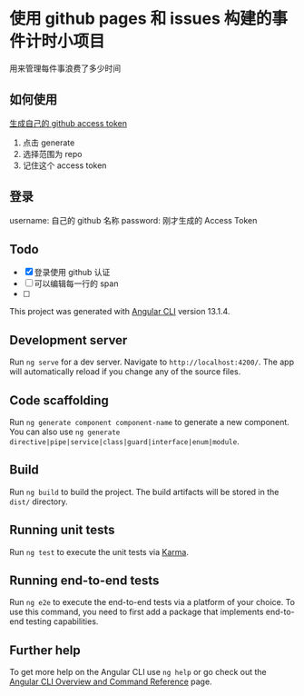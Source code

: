 # 使用 github pages 和 issues 构建的事件计时小项目

用来管理每件事浪费了多少时间

## 如何使用

[生成自己的 github access token](https://github.com/settings/tokens)

1. 点击 generate
2. 选择范围为 repo
3. 记住这个 access token

## 登录

username: 自己的 github 名称
password: 刚才生成的 Access Token

## Todo

- [x] 登录使用 github 认证
- [ ] 可以编辑每一行的 span
- [ ]

This project was generated with [Angular CLI](https://github.com/angular/angular-cli) version 13.1.4.

## Development server

Run `ng serve` for a dev server. Navigate to `http://localhost:4200/`. The app will automatically reload if you change any of the source files.

## Code scaffolding

Run `ng generate component component-name` to generate a new component. You can also use `ng generate directive|pipe|service|class|guard|interface|enum|module`.

## Build

Run `ng build` to build the project. The build artifacts will be stored in the `dist/` directory.

## Running unit tests

Run `ng test` to execute the unit tests via [Karma](https://karma-runner.github.io).

## Running end-to-end tests

Run `ng e2e` to execute the end-to-end tests via a platform of your choice. To use this command, you need to first add a package that implements end-to-end testing capabilities.

## Further help

To get more help on the Angular CLI use `ng help` or go check out the [Angular CLI Overview and Command Reference](https://angular.io/cli) page.
